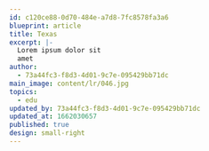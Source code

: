 ```yaml
---
id: c120ce88-0d70-484e-a7d8-7fc8578fa3a6
blueprint: article
title: Texas
excerpt: |-
  Lorem ipsum dolor sit
  amet
author:
  - 73a44fc3-f8d3-4d01-9c7e-095429bb71dc
main_image: content/lr/046.jpg
topics:
  - edu
updated_by: 73a44fc3-f8d3-4d01-9c7e-095429bb71dc
updated_at: 1662030657
published: true
design: small-right
---
```

